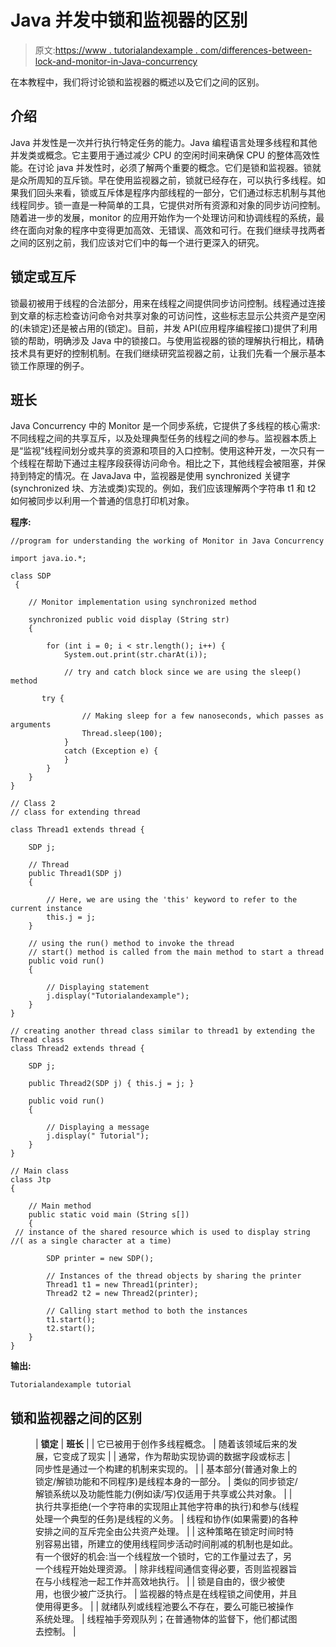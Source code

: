 # Java 并发中锁和监视器的区别

> 原文:[https://www . tutorialandexample . com/differences-between-lock-and-monitor-in-Java-concurrency](https://www.tutorialandexample.com/differences-between-lock-and-monitor-in-java-concurrency)

在本教程中，我们将讨论锁和监视器的概述以及它们之间的区别。

## 介绍

Java 并发性是一次并行执行特定任务的能力。Java 编程语言处理多线程和其他并发类或概念。它主要用于通过减少 CPU 的空闲时间来确保 CPU 的整体高效性能。在讨论 java 并发性时，必须了解两个重要的概念。它们是锁和监视器。锁就是众所周知的互斥锁。早在使用监视器之前，锁就已经存在，可以执行多线程。如果我们回头来看，锁或互斥体是程序内部线程的一部分，它们通过标志机制与其他线程同步。锁一直是一种简单的工具，它提供对所有资源和对象的同步访问控制。随着进一步的发展，monitor 的应用开始作为一个处理访问和协调线程的系统，最终在面向对象的程序中变得更加高效、无错误、高效和可行。在我们继续寻找两者之间的区别之前，我们应该对它们中的每一个进行更深入的研究。

## 锁定或互斥

锁最初被用于线程的合法部分，用来在线程之间提供同步访问控制。线程通过连接到文章的标志检查访问命令对共享对象的可访问性，这些标志显示公共资产是空闲的(未锁定)还是被占用的(锁定)。目前，并发 API(应用程序编程接口)提供了利用锁的帮助，明确涉及 Java 中的锁接口。与使用监视器的锁的理解执行相比，精确技术具有更好的控制机制。在我们继续研究监视器之前，让我们先看一个展示基本锁工作原理的例子。

## 班长

Java Concurrency 中的 Monitor 是一个同步系统，它提供了多线程的核心需求:不同线程之间的共享互斥，以及处理典型任务的线程之间的参与。监视器本质上是“监视”线程间划分或共享的资源和项目的入口控制。使用这种开发，一次只有一个线程在帮助下通过主程序段获得访问命令。相比之下，其他线程会被阻塞，并保持到特定的情况。在 JavaJava 中，监视器是使用 synchronized 关键字(synchronized 块、方法或类)实现的。例如，我们应该理解两个字符串 t1 和 t2 如何被同步以利用一个普通的信息打印机对象。

**程序:**

```
//program for understanding the working of Monitor in Java Concurrency

import java.io.*;

class SDP
 {

    // Monitor implementation using synchronized method

    synchronized public void display (String str)
    {

        for (int i = 0; i < str.length(); i++) {
            System.out.print(str.charAt(i));

            // try and catch block since we are using the sleep() method

       try {

                // Making sleep for a few nanoseconds, which passes as arguments
                Thread.sleep(100);
            }
            catch (Exception e) {
            }
        }
    }
}

// Class 2
// class for extending thread

class Thread1 extends thread {

    SDP j;

    // Thread
    public Thread1(SDP j)
    {

        // Here, we are using the 'this' keyword to refer to the current instance
        this.j = j;
    }

    // using the run() method to invoke the thread
    // start() method is called from the main method to start a thread
    public void run()
    {

        // Displaying statement
        j.display("Tutorialandexample");
    }
}

// creating another thread class similar to thread1 by extending the Thread class
class Thread2 extends thread {

    SDP j;

    public Thread2(SDP j) { this.j = j; }

    public void run()
    {

        // Displaying a message
        j.display(" Tutorial");
    }
}

// Main class
class Jtp 
{

    // Main method
    public static void main (String s[])
    {
 // instance of the shared resource which is used to display string
//( as a single character at a time)

        SDP printer = new SDP();

        // Instances of the thread objects by sharing the printer
        Thread1 t1 = new Thread1(printer);
        Thread2 t2 = new Thread2(printer);

        // Calling start method to both the instances
        t1.start();
        t2.start();
    }
}
```

**输出:**

```
Tutorialandexample tutorial
```

## 锁和监视器之间的区别

<figure class="wp-block-table">

| **锁定** | **班长** |
| 它已被用于创作多线程概念。 | 随着该领域后来的发展，它变成了现实 |
| 通常，作为帮助实现协调的数据字段或标志 | 同步性是通过一个构建的机制来实现的。 |
| 基本部分(普通对象上的锁定/解锁功能和不同程序)是线程本身的一部分。 | 类似的同步锁定/解锁系统以及功能性能力(例如读/写)仅适用于共享或公共对象。 |
| 执行共享拒绝(一个字符串的实现阻止其他字符串的执行)和参与(线程处理一个典型的任务)是线程的义务。 | 线程和协作(如果需要)的各种安排之间的互斥完全由公共资产处理。 |
| 这种策略在锁定时间时特别容易出错，所建立的使用线程同步活动时间削减的机制也是如此。有一个很好的机会:当一个线程放一个锁时，它的工作量过去了，另一个线程开始处理资源。 | 除非线程间通信变得必要，否则监视器旨在与小线程池一起工作并高效地执行。 |
| 锁是自由的，很少被使用，也很少被广泛执行。 | 监视器的特点是在线程锁之间使用，并且使用得更多。 |
| 就绪队列或线程池要么不存在，要么可能已被操作系统处理。 | 线程袖手旁观队列；在普通物体的监督下，他们都试图去控制。 |

</figure>